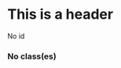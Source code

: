 <!-- #id1 -->
<!-- .class1 -->
<!-- .class2 -->
<!-- .class3 -->
# This is a header

<!-- .class1 -->
No id

<!-- #id2 -->
### No class(es)